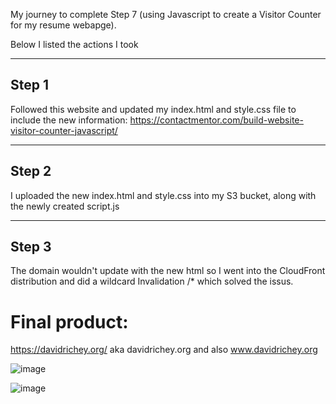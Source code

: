 My journey to complete Step 7 (using Javascript to create a Visitor Counter for my resume webapge).

Below I listed the actions I took

***
## Step 1 
Followed this website and updated my index.html and style.css file to include the new information: https://contactmentor.com/build-website-visitor-counter-javascript/
***
## Step 2
I uploaded the new index.html and style.css into my S3 bucket, along with the newly created script.js
***
## Step 3
The domain wouldn't update with the new html so I went into the CloudFront distribution and did a wildcard Invalidation /* which solved the issus.
# Final product:
https://davidrichey.org/ aka davidrichey.org and also www.davidrichey.org

![image](https://github.com/StudentLoans999/AWS/assets/77641113/75f97f48-1961-4ca8-a6cd-e399f2b11512)

![image](https://github.com/StudentLoans999/AWS/assets/77641113/026796c5-25bd-4007-af28-735820dc2ec1)
